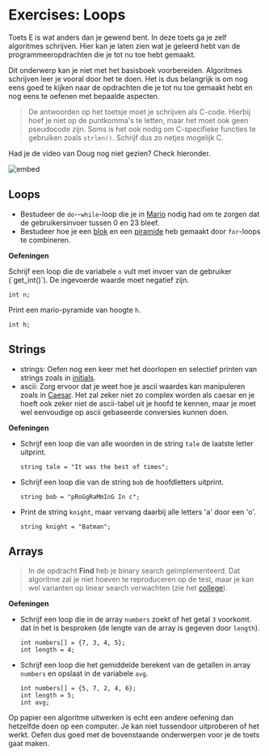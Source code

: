 # Exercises: Loops

Toets E is wat anders dan je gewend bent. In deze toets ga je zelf algoritmes schrijven. Hier kan je laten zien wat je geleerd hebt van de programmeeropdrachten die je tot nu toe hebt gemaakt.

Dit onderwerp kan je niet met het basisboek voorbereiden. Algoritmes schrijven leer je vooral door het te doen. Het is dus belangrijk is om nog eens goed te kijken naar de opdrachten die je tot nu toe gemaakt hebt en nog eens te oefenen met bepaalde aspecten.

> De antwoorden op het toetsje moet je schrijven als C-code. Hierbij hoef je niet op de puntkomma's te letten, maar het moet ook geen pseudocode zijn. Soms is het ook nodig om C-specifieke functies te gebruiken zoals `strlen()`. Schrijf dus zo netjes mogelijk C.

Had je de video van Doug nog niet gezien? Check hieronder.

![embed](https://www.youtube.com/embed/WgX8e_O7eG8?autoplay=1&rel=0)


## Loops

- Bestudeer de `do`--`while`-loop die je in [Mario](https://prog1.mprog.nl/problems/mario-less#specification) nodig had om te zorgen dat de gebruikersinvoer tussen 0 en 23 bleef.
- Bestudeer hoe je een [blok](https://prog1.mprog.nl/problems/mario-less#block) en een [piramide](https://prog1.mprog.nl/problems/mario-less) heb gemaakt door `for`-loops te combineren.

**Oefeningen**

Schrijf een loop die de variabele `n` vult met invoer van de gebruiker (\`get_int()\`). De ingevoerde waarde moet negatief zijn.

`int n;`

Print een mario-pyramide van hoogte `h`.

`int h;`

## Strings

* strings: Oefen nog een keer met het doorlopen en selectief printen van strings zoals in [initials](https://prog1.mprog.nl/problems/initials-less). 
* ascii: Zorg ervoor dat je weet hoe je ascii waardes kan manipuleren zoals in [Caesar](https://prog1.mprog.nl/problems/caesar). Het zal zeker niet zo complex worden als caesar en je hoeft ook zeker niet de ascii-tabel uit je hoofd te kennen, maar je moet wel eenvoudige op ascii gebaseerde conversies kunnen doen.

**Oefeningen**

-   Schrijf een loop die van alle woorden in de string `tale` de laatste letter uitprint.

		string tale = "It was the best of times";

-   Schrijf een loop die van de string `bob` de hoofdletters uitprint.

		string bob = "pRoGgRaMmInG In c";

-   Print de string `knight`, maar vervang daarbij alle letters 'a' door een 'o'.

		string knight = "Batman";

## Arrays

> In de opdracht **Find** heb je binary search geïmplementeerd. Dat algoritme zal je niet hoeven te reproduceren op de test, maar je kan wel varianten op linear search verwachten (zie het [college](https://prog1.mprog.nl/lectures/algorithms#searching)).

**Oefeningen**

-   Schrijf een loop die in de array `numbers` zoekt of het getal `3` voorkomt. dat in het is besproken (de lengte van de array is gegeven door `length`).

		int numbers[] = {7, 3, 4, 5};
		int length = 4;

-   Schrijf een loop die het gemiddelde berekent van de getallen in array `numbers` en opslaat in de variabele `avg`.

		int numbers[] = {5, 7, 2, 4, 6};
		int length = 5;
		int avg;

Op papier een algoritme uitwerken is echt een andere oefening dan hetzelfde doen op een computer. Je kan niet tussendoor uitproberen of het werkt. Oefen dus goed met de bovenstaande onderwerpen voor je de toets gaat maken.
